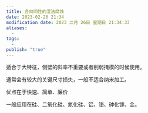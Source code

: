 ```yaml
---
title: 各向同性的湿法腐蚀
date: 2023-02-26 21:34
modification date: 2023 二月 26日 星期日 21:34:33
aliases:
  - 
tags:
  - 
publish: "true"
---
```


适合于大特征，侧壁的斜率不重要或者削弱掩模的时候使用。

通常会有较大的关键尺寸损失，一般不适合纳米加工。

优点在于快速、简单、廉价

一般应用在硅、二氧化硅、氮化硅、铝、铬、砷化镓、金。